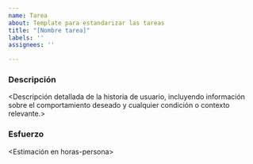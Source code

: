 ```yaml
---
name: Tarea
about: Template para estandarizar las tareas
title: "[Nombre tarea]"
labels: ''
assignees: ''

---
```


### Descripción
<Descripción detallada de la historia de usuario, incluyendo información sobre el comportamiento deseado y cualquier condición o contexto relevante.>

### Esfuerzo
<Estimación en horas-persona>
